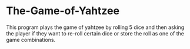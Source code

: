 # The-Game-of-Yahtzee
This program plays the game of yahtzee by rolling 5 dice and then asking the player if they want to re-roll certain dice or store the roll as one of the game combinations.
